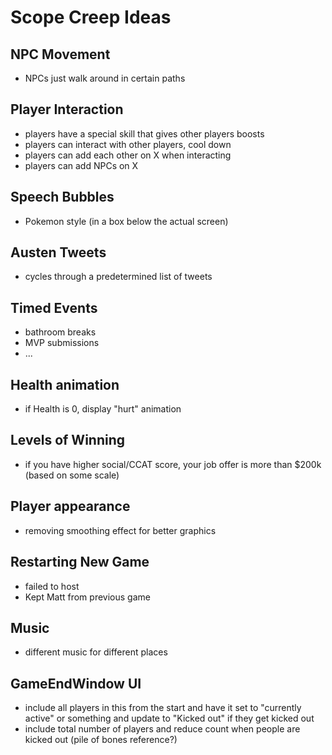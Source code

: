 # Scope Creep Ideas

## NPC Movement
- NPCs just walk around in certain paths

## Player Interaction
- players have a special skill that gives other players boosts
- players can interact with other players, cool down
- players can add each other on X when interacting
- players can add NPCs on X

## Speech Bubbles
- Pokemon style (in a box below the actual screen)

## Austen Tweets
- cycles through a predetermined list of tweets

## Timed Events
- bathroom breaks
- MVP submissions
- ...

## Health animation
- if Health is 0, display "hurt" animation

## Levels of Winning
- if you have higher social/CCAT score, your job offer is more than $200k (based on some scale)

## Player appearance
- removing smoothing effect for better graphics

## Restarting New Game
- failed to host
- Kept Matt from previous game

## Music
- different music for different places

## GameEndWindow UI
- include all players in this from the start and have it set to "currently active" or something and update to "Kicked out" if they get kicked out
- include total number of players and reduce count when people are kicked out (pile of bones reference?)
